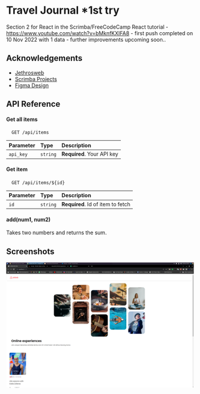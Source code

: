 
#  Travel Journal *1st try


Section 2 for React in the Scrimba/FreeCodeCamp React tutorial - https://www.youtube.com/watch?v=bMknfKXIFA8 - first push completed on 10 Nov 2022 with 1 data - further improvements upcoming soon..




## Acknowledgements

 - [Jethrosweb](https://github.com/topics/travel-journal)
 - [Scrimba Projects](https://www.figma.com/file/QG4cOExkdbIbhSfWJhs2gs/Travel-Journal?node-id=0%3A1)
 - [Figma Design](https://scrimba.com/learn/learnreact/react-section-2-solo-project-co74f46f2b22693c5ea577559)


## API Reference

#### Get all items

```http
  GET /api/items
```

| Parameter | Type     | Description                |
| :-------- | :------- | :------------------------- |
| `api_key` | `string` | **Required**. Your API key |

#### Get item

```http
  GET /api/items/${id}
```

| Parameter | Type     | Description                       |
| :-------- | :------- | :-------------------------------- |
| `id`      | `string` | **Required**. Id of item to fetch |

#### add(num1, num2)

Takes two numbers and returns the sum.


## Screenshots

![App Screenshot](https://github.com/beauhelmi/Airbnb-experiences-clone/blob/main/public/images/airbnb1.png?raw=true)



